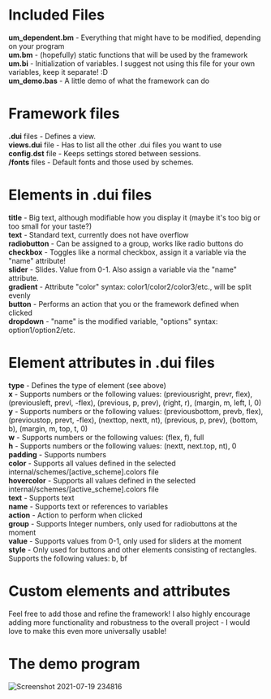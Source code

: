 # Included Files
<b>um_dependent.bm</b> - Everything that might have to be modified, depending on your program<br>
<b>um.bm</b> - (hopefully) static functions that will be used by the framework<br>
<b>um.bi</b> - Initialization of variables. I suggest not using this file for your own variables, keep it separate! :D<br>
<b>um_demo.bas</b> - A little demo of what the framework can do<br>

# Framework files
<b>.dui</b> files - Defines a view.<br>
<b>views.dui</b> file - Has to list all the other .dui files you want to use<br>
<b>config.dst</b> file - Keeps settings stored between sessions.<br>
<b>/fonts</b> files - Default fonts and those used by schemes.<br>

# Elements in .dui files
<b>title</b> - Big text, although modifiable how you display it (maybe it's too big or too small for your taste?)<br>
<b>text</b> - Standard text, currently does not have overflow<br>
<b>radiobutton</b> - Can be assigned to a group, works like radio buttons do<br>
<b>checkbox</b> - Toggles like a normal checkbox, assign it a variable via the "name" attribute!<br>
<b>slider</b> - Slides. Value from 0-1. Also assign a variable via the "name" attribute.<br>
<b>gradient</b> - Attribute "color" syntax: color1/color2/color3/etc., will be split evenly<br>
<b>button</b> - Performs an action that you or the framework defined when clicked<br>
<b>dropdown</b> - "name" is the modified variable, "options" syntax: option1/option2/etc.<br>

# Element attributes in .dui files
<b>type</b> - Defines the type of element (see above)<br>
<b>x</b> - Supports numbers or the following values: (previousright, prevr, flex), (previousleft, prevl, -flex), (previous, p, prev), (right, r), (margin, m, left, l, 0)<br>
<b>y</b> - Supports numbers or the following values: (previousbottom, prevb, flex), (previoustop, prevt, -flex), (nexttop, nextt, nt), (previous, p, prev), (bottom, b), (margin, m, top, t, 0)<br>
<b>w</b> - Supports numbers or the following values: (flex, f), full<br>
<b>h</b> - Supports numbers or the following values: (nextt, next.top, nt), 0<br>
<b>padding</b> - Supports numbers<br>
<b>color</b> - Supports all values defined in the selected internal/schemes/[active_scheme].colors file<br>
<b>hovercolor</b> - Supports all values defined in the selected internal/schemes/[active_scheme].colors file<br>
<b>text</b> - Supports text<br>
<b>name</b> - Supports text or references to variables<br>
<b>action</b> - Action to perform when clicked<br>
<b>group</b> - Supports Integer numbers, only used for radiobuttons at the moment<br>
<b>value</b> - Supports values from 0-1, only used for sliders at the moment<br>
<b>style</b> - Only used for buttons and other elements consisting of rectangles. Supports the following values: b, bf<br>

# Custom elements and attributes
Feel free to add those and refine the framework! I also highly encourage adding more functionality and robustness to the overall project - I would love to make this even more universally usable!

# The demo program
![Screenshot 2021-07-19 234816](https://user-images.githubusercontent.com/35202909/126231806-03f0ae63-8a11-4796-a7ac-459fed1b0f36.png)
